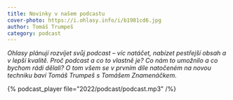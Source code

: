 ```yaml
---
title: Novinky v našem podcastu
cover-photo: https://i.ohlasy.info/i/b1981cd6.jpg
author: Tomáš Trumpeš
category: podcast
---
```


*Ohlasy plánují rozvíjet svůj podcast – víc natáčet, nabízet pestřejší obsah a v lepší kvalitě. Proč podcast a co to vlastně je? Co nám to umožnilo a co bychom rádi dělali? O tom všem se v prvním díle natočeném na novou techniku baví Tomáš Trumpeš s Tomášem Znamenáčkem.*

{% podcast_player file="2022/podcast/podcast.mp3" /%}
